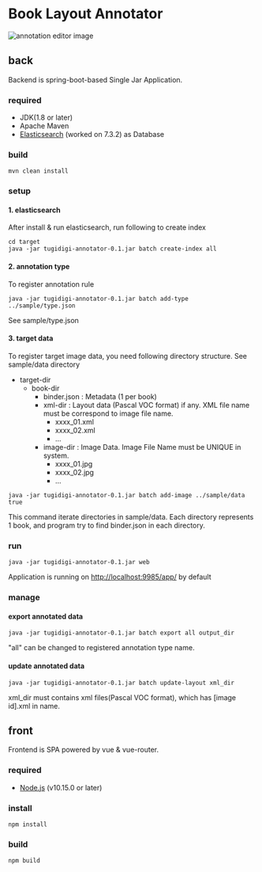 # Book Layout Annotator

<img src="https://github.com/ndl-lab/layout-dataset/images/ss.png" alt="annotation editor image" title="screen shot">

## back

Backend is spring-boot-based Single Jar Application.

### required

- JDK(1.8 or later)
- Apache Maven
- [Elasticsearch](https://www.elastic.co/) (worked on 7.3.2) as Database

### build

```
mvn clean install
```

### setup

#### 1. elasticsearch

After install & run elasticsearch, run following to create index

```
cd target
java -jar tugidigi-annotator-0.1.jar batch create-index all
```

#### 2. annotation type

To register annotation rule

```
java -jar tugidigi-annotator-0.1.jar batch add-type ../sample/type.json
```

See sample/type.json

#### 3. target data

To register target image data, you need following directory structure. See sample/data directory

- target-dir
    - book-dir
        - binder.json : Metadata (1 per book)
        - xml-dir : Layout data (Pascal VOC format) if any. XML file name must be correspond to image file name.
            - xxxx_01.xml
            - xxxx_02.xml
            - ...
        - image-dir : Image Data. Image File Name must be UNIQUE in system. 
          - xxxx_01.jpg
          - xxxx_02.jpg
          - ...

```
java -jar tugidigi-annotator-0.1.jar batch add-image ../sample/data true
```

This command iterate directories in sample/data.
Each directory represents 1 book, and program try to find binder.json in each directory.

### run

```
java -jar tugidigi-annotator-0.1.jar web
```

Application is running on [http://localhost:9985/app/](http://localhost:9985/app) by default

### manage

#### export annotated data

```
java -jar tugidigi-annotator-0.1.jar batch export all output_dir
```

"all" can be changed to registered annotation type name.

#### update annotated data

```
java -jar tugidigi-annotator-0.1.jar batch update-layout xml_dir
```

xml_dir must contains xml files(Pascal VOC format), which has [image id].xml in name.

## front

Frontend is SPA powered by vue & vue-router.

### required

- [Node.js](https://nodejs.org/) (v10.15.0 or later)

### install

```
npm install
```

### build

```
npm build
```
